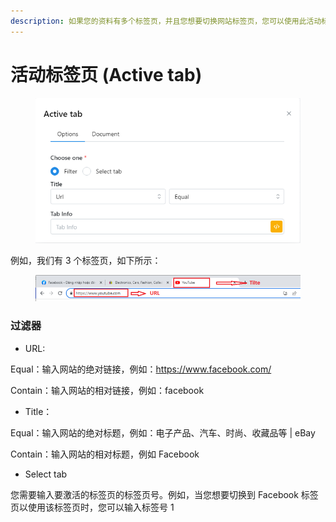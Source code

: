 ```yaml
---
description: 如果您的资料有多个标签页，并且您想要切换网站标签页，您可以使用此活动标签页node。
---
```


# 活动标签页 (Active tab)

<figure><img src="../../.gitbook/assets/image (1) (1) (1).png" alt=""><figcaption></figcaption></figure>

例如，我们有 3 个标签页，如下所示：

<figure><img src="../../.gitbook/assets/image (2) (1) (1).png" alt=""><figcaption></figcaption></figure>

### **过滤器**

* URL:

&#x20;         Equal：输入网站的绝对链接，例如：https://www.facebook.com/

&#x20;         Contain：输入网站的相对链接，例如：facebook

* Title：

&#x20;         Equal：输入网站的绝对标题，例如：电子产品、汽车、时尚、收藏品等 | eBay

&#x20;         Contain：输入网站的相对标题，例如 Facebook

* Select tab

&#x20;         您需要输入要激活的标签页的标签页号。例如，当您想要切换到 Facebook 标签页以使用该标签页时，您可以输入标签号 1

